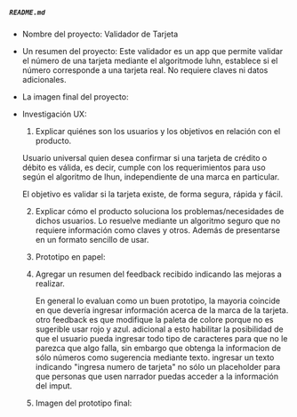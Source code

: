 ##### `README.md`

* Nombre del proyecto:
        Validador de Tarjeta

* Un resumen del proyecto:
      Este validador es un app que permite validar el número de una tarjeta mediante el algoritmode luhn, establece si el número corresponde a una tarjeta real. No requiere claves ni datos adicionales. 

* La imagen final del proyecto:


* Investigación UX:
  1. Explicar quiénes son los usuarios y los objetivos en relación con el
    producto.

    Usuario universal quien desea confirmar si una tarjeta de crédito o débito es válida, es decir, cumple con los requerimientos para uso según el algoritmo de lhun, independiente de una marca en particular.

    El objetivo es validar si la tarjeta existe, de forma segura, rápida y fácil.
 

  2. Explicar cómo el producto soluciona los problemas/necesidades de dichos
    usuarios.
        Lo resuelve mediante un algoritmo seguro que no requiere información como claves y otros. Además de presentarse en un formato sencillo de usar.


  3. Prototipo en papel:

  4. Agregar un resumen del feedback recibido indicando las mejoras a realizar.

        En general lo evaluan como un buen prototipo, la mayoria coincide en que devería ingresar información acerca de la marca de la tarjeta.
        otro feedback es que modifique la paleta de colore porque no es sugerible usar rojo y azul. 
        adicional a esto habilitar la posibilidad de que el usuario pueda ingresar todo tipo de caracteres para que no le parezca que algo falla, sin embargo que obtenga la informacion de sólo números como sugerencia mediante texto.
        ingresar un texto indicando "ingresa numero de tarjeta" no sólo un placeholder para que personas que usen narrador puedas acceder a la información del imput. 

  5. Imagen del prototipo final:









